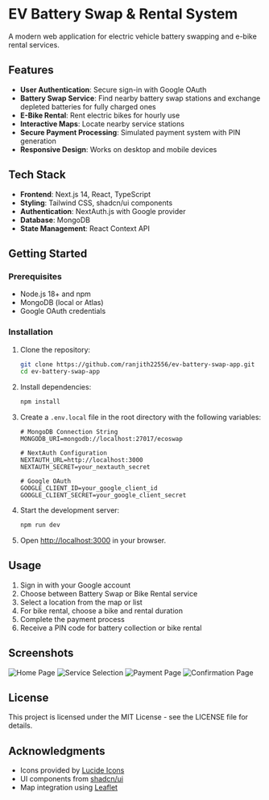 # EV Battery Swap & Rental System

A modern web application for electric vehicle battery swapping and e-bike rental services.

## Features

- **User Authentication**: Secure sign-in with Google OAuth
- **Battery Swap Service**: Find nearby battery swap stations and exchange depleted batteries for fully charged ones
- **E-Bike Rental**: Rent electric bikes for hourly use
- **Interactive Maps**: Locate nearby service stations
- **Secure Payment Processing**: Simulated payment system with PIN generation
- **Responsive Design**: Works on desktop and mobile devices

## Tech Stack

- **Frontend**: Next.js 14, React, TypeScript
- **Styling**: Tailwind CSS, shadcn/ui components
- **Authentication**: NextAuth.js with Google provider
- **Database**: MongoDB
- **State Management**: React Context API

## Getting Started

### Prerequisites

- Node.js 18+ and npm
- MongoDB (local or Atlas)
- Google OAuth credentials

### Installation

1. Clone the repository:

   ```bash
   git clone https://github.com/ranjith22556/ev-battery-swap-app.git
   cd ev-battery-swap-app
   ```

2. Install dependencies:

   ```bash
   npm install
   ```

3. Create a `.env.local` file in the root directory with the following variables:

   ```
   # MongoDB Connection String
   MONGODB_URI=mongodb://localhost:27017/ecoswap

   # NextAuth Configuration
   NEXTAUTH_URL=http://localhost:3000
   NEXTAUTH_SECRET=your_nextauth_secret

   # Google OAuth
   GOOGLE_CLIENT_ID=your_google_client_id
   GOOGLE_CLIENT_SECRET=your_google_client_secret
   ```

4. Start the development server:

   ```bash
   npm run dev
   ```

5. Open [http://localhost:3000](http://localhost:3000) in your browser.

## Usage

1. Sign in with your Google account
2. Choose between Battery Swap or Bike Rental service
3. Select a location from the map or list
4. For bike rental, choose a bike and rental duration
5. Complete the payment process
6. Receive a PIN code for battery collection or bike rental

## Screenshots

![Home Page](screenshots/home.png)
![Service Selection](screenshots/service-selection.png)
![Payment Page](screenshots/payment.png)
![Confirmation Page](screenshots/confirmation.png)

## License

This project is licensed under the MIT License - see the LICENSE file for details.

## Acknowledgments

- Icons provided by [Lucide Icons](https://lucide.dev/)
- UI components from [shadcn/ui](https://ui.shadcn.com/)
- Map integration using [Leaflet](https://leafletjs.com/)
